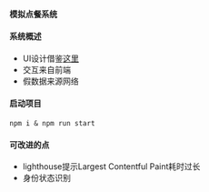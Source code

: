 #### 模拟点餐系统

#### 系统概述
- UI设计借鉴[这里](https://dribbble.com/shots/17769180-Resta-App)
- 交互来自前端
- 假数据来源网络

#### 启动项目
    npm i & npm run start

#### 可改进的点
- lighthouse提示Largest Contentful Paint耗时过长
- 身份状态识别
